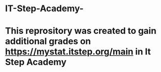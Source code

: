 # IT-Step-Academy-

# This reprository was created to gain additional grades on https://mystat.itstep.org/main in It Step Academy 
